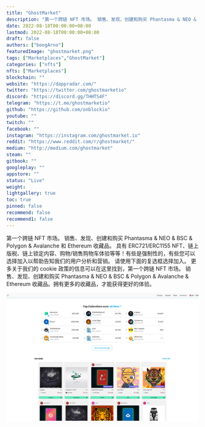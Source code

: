 ```yaml
---
title: "GhostMarket"
description: "第一个跨链 NFT 市场。 销售、发现、创建和购买 Phantasma & NEO & BSC & Polygon & Avalanche & Ethereum 收藏品。"
date: 2022-08-18T00:00:00+08:00
lastmod: 2022-08-18T00:00:00+08:00
draft: false
authors: ["boogArno"]
featuredImage: "ghostmarket.png"
tags: ["Marketplaces","GhostMarket"]
categories: ["nfts"]
nfts: ["Marketplaces"]
blockchain: ""
website: "https://dappradar.com/"
twitter: "https://twitter.com/ghostmarketio"
discord: "https://discord.gg/THHTS4F"
telegram: "https://t.me/ghostmarketio"
github: "https://github.com/onblockio"
youtube: ""
twitch: ""
facebook: ""
instagram: "https://instagram.com/ghostmarket.io"
reddit: "https://www.reddit.com/r/ghostmarket/"
medium: "http://medium.com/ghostmarket"
steam: ""
gitbook: ""
googleplay: ""
appstore: ""
status: "Live"
weight: 
lightgallery: true
toc: true
pinned: false
recommend: false
recommend1: false
---
```

第一个跨链 NFT 市场。 销售、发现、创建和购买 Phantasma & NEO & BSC & Polygon & Avalanche 和 Ethereum 收藏品。 具有 ERC721/ERC1155 NFT、链上版税、链上锁定内容、购物/销售购物车体验等等！有些是强制性的，有些您可以选择加入以帮助告知我们的用户分析和营销。 请使用下面的复选框选择加入。 更多关于我们的 cookie 政策的信息可以在这里找到，第一个跨链 NFT 市场。 销售、发现、创建和购买 Phantasma & NEO & BSC & Polygon & Avalanche & Ethereum 收藏品。拥有更多的收藏品，才能获得更好的体验。

![ghostmarket-dapp-marketplaces-bsc-image1_cfd6ec2e46100f0a20079026c4a64010](ghostmarket-dapp-marketplaces-bsc-image1_cfd6ec2e46100f0a20079026c4a64010.png)